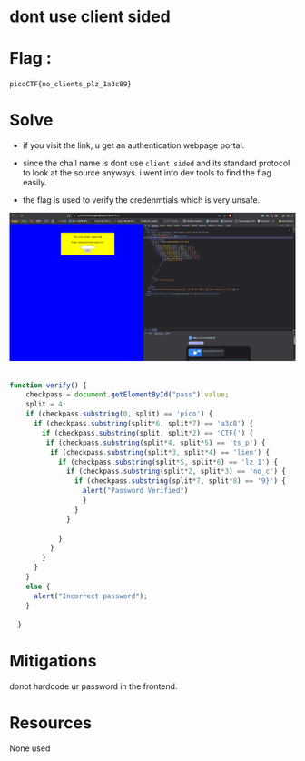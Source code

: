 # dont use client sided

# Flag :

`picoCTF{no_clients_plz_1a3c89}`


# Solve 

- if you visit the link, u get an authentication webpage portal.


- since the chall name is dont use `client sided` and its standard protocol to look at the source anyways. i went into dev tools to find the flag easily.


- the flag is used to verify the credenmtials which is very unsafe.


![alt text](assets/dontUseClientSided.png)

```js

function verify() {
    checkpass = document.getElementById("pass").value;
    split = 4;
    if (checkpass.substring(0, split) == 'pico') {
      if (checkpass.substring(split*6, split*7) == 'a3c8') {
        if (checkpass.substring(split, split*2) == 'CTF{') {
         if (checkpass.substring(split*4, split*5) == 'ts_p') {
          if (checkpass.substring(split*3, split*4) == 'lien') {
            if (checkpass.substring(split*5, split*6) == 'lz_1') {
              if (checkpass.substring(split*2, split*3) == 'no_c') {
                if (checkpass.substring(split*7, split*8) == '9}') {
                  alert("Password Verified")
                  }
                }
              }
      
            }
          }
        }
      }
    }
    else {
      alert("Incorrect password");
    }
    
  }
```

# Mitigations

donot hardcode ur password in the frontend.


# Resources

None used